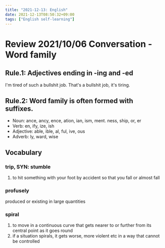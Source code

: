 ```yaml
---
title: "2021-12-13: English"
date: 2021-12-13T08:50:32+09:00
tags: ["English self-learning"]
---
```

# Review 2021/10/06 Conversation - Word family

## Rule.1: Adjectives ending in -ing and -ed
I'm tired of such a bullshit job.
That's a bullshit job, it's tiring.

## Rule.2: Word family is often formed with suffixes.
* Noun: ance, ancy, ence, ation, ian, ism, ment. ness, ship, or, er
* Verb: en, ify, ize, ish
* Adjective: able, ible, al, ful, ive, ous
* Adverb: ly, ward, wise

## Vocabulary
### trip, SYN: stumble
1. to hit something with your foot by accident so that you fall or almost fall

### profusely
produced or existing in large quantities

### spiral
1. to move in a continuous curve that gets nearer to or further from its central point as it goes round
2. if a situation spirals, it gets worse, more violent etc in a way that cannot be controlled
